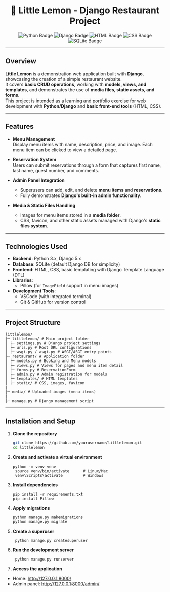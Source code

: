 <h1 align="center">🍋 Little Lemon - Django Restaurant Project</h1>

<p align="center">
  <img src="https://img.shields.io/badge/Python-3.10%2B-blue?logo=python&logoColor=white" alt="Python Badge"/>
  <img src="https://img.shields.io/badge/Django-5.x-green?logo=django&logoColor=white" alt="Django Badge"/>
  <img src="https://img.shields.io/badge/HTML-5-orange?logo=html5&logoColor=white" alt="HTML Badge"/>
  <img src="https://img.shields.io/badge/CSS-3-blue?logo=css3&logoColor=white" alt="CSS Badge"/>
  <img src="https://img.shields.io/badge/SQLite-Database-lightgrey?logo=sqlite&logoColor=white" alt="SQLite Badge"/>
</p>

---

## Overview

**Little Lemon** is a demonstration web application built with **Django**, showcasing the creation of a simple restaurant website.  
It covers **basic CRUD operations**, working with **models, views, and templates**, and demonstrates the use of **media files, static assets, and forms**.  
This project is intended as a learning and portfolio exercise for web development with **Python/Django** and **basic front-end tools** (HTML, CSS).


---

## Features

- **Menu Management**  
  Display menu items with name, description, price, and image. Each menu item can be clicked to view a detailed page.

- **Reservation System**  
  Users can submit reservations through a form that captures first name, last name, guest number, and comments.  

- **Admin Panel Integration**  
  - Superusers can add, edit, and delete **menu items** and **reservations**.
  - Fully demonstrates **Django's built-in admin functionality**.

- **Media & Static Files Handling**  
  - Images for menu items stored in a **media folder**.
  - CSS, favicon, and other static assets managed with Django's **static files system**.

---

## Technologies Used

- **Backend**: Python 3.x, Django 5.x
- **Database**: SQLite (default Django DB for simplicity)
- **Frontend**: HTML, CSS, basic templating with Django Template Language (DTL)
- **Libraries**:
  - Pillow (for `ImageField` support in menu images)
- **Development Tools**:
  - VSCode (with integrated terminal)
  - Git & GitHub for version control

---

## Project Structure
```
littlelemon/
├─ littlelemon/ # Main project folder
│ ├─ settings.py # Django project settings
│ ├─ urls.py # Root URL configurations
│ ├─ wsgi.py / asgi.py # WSGI/ASGI entry points
├─ restaurant/ # Application folder
│ ├─ models.py # Booking and Menu models
│ ├─ views.py # Views for pages and menu item detail
│ ├─ forms.py # ReservationForm
│ ├─ admin.py # Admin registration for models
│ ├─ templates/ # HTML templates
│ ├─ static/ # CSS, images, favicon
|
├─ media/ # Uploaded images (menu items)
|
├─ manage.py # Django management script
```
---

## Installation and Setup

1. **Clone the repository**
   ```bash
   git clone https://github.com/yourusername/littlelemon.git
   cd littlelemon
   ```

2. **Create and activate a virtual environment**
   ```
   python -m venv venv
    source venv/bin/activate      # Linux/Mac
    venv\Scripts\activate         # Windows
   ```

3. **Install dependencies**
   ```
   pip install -r requirements.txt
   pip install Pillow    
   ```

4. **Apply migrations**
   ```
   python manage.py makemigrations
   python manage.py migrate
   ```

5. **Create a superuser**
   ```
    python manage.py createsuperuser
   ```

6. **Run the development server**
   ```
    python manage.py runserver
   ```

7. **Access the application**

- Home: http://127.0.0.1:8000/
- Admin panel: http://127.0.0.1:8000/admin/
